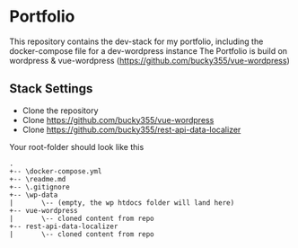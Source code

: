 # Portfolio

This repository contains the dev-stack for my portfolio, including the docker-compose file for a dev-wordpress instance
The Portfolio is build on wordpress & vue-wordpress (https://github.com/bucky355/vue-wordpress)

## Stack Settings
- Clone the repository
- Clone https://github.com/bucky355/vue-wordpress
- Clone https://github.com/bucky355/rest-api-data-localizer

Your root-folder should look like this
```
.
+-- \docker-compose.yml
+-- \readme.md
+-- \.gitignore
+-- \wp-data 
|       \-- (empty, the wp htdocs folder will land here)
+-- vue-wordpress 
|       \-- cloned content from repo
+-- rest-api-data-localizer 
|       \-- cloned content from repo
```
